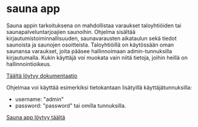 # sauna app

Sauna appin tarkoituksena on mahdollistaa varaukset taloyhtiöiden tai saunapalveluntarjoajien saunoihin. Ohjelma sisältää kirjautumistoiminnallisuuden, saunavarausten aikataulun sekä tiedot saunoista ja saunojen osoitteista. 
Taloyhtiöillä on käytössään oman saunansa varaukset, joita pääsee hallinnoimaan admin-tunnuksilla kirjautumalla. Kukin käyttäjä voi muokata vain niitä tietoja, joihin heillä on hallinnointioikeus.

[Täältä löytyy dokumentaatio](doc/documentation.md)

Ohjelmaa voi käyttää esimerkiksi tietokantaan lisätyillä käyttäjätunnuksilla:
* username: "admin"
* password: "password"
tai omilla tunnuksilla.

[Sauna app löytyy täältä](https://tsoha-saunavuoro-app.herokuapp.com)
